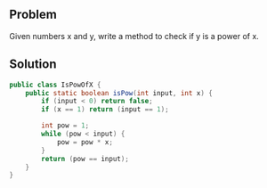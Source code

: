 ## Problem
Given numbers x and y, write a method to check if y is a power of x.

## Solution
```java
public class IsPowOfX {
    public static boolean isPow(int input, int x) {
        if (input < 0) return false;
        if (x == 1) return (input == 1);

        int pow = 1;
        while (pow < input) {
            pow = pow * x;
        }
        return (pow == input);
    }
}
```
